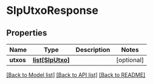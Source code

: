 # SlpUtxoResponse

## Properties
Name | Type | Description | Notes
------------ | ------------- | ------------- | -------------
**utxos** | [**list[SlpUtxo]**](SlpUtxo.md) |  | [optional] 

[[Back to Model list]](../README.md#documentation-for-models) [[Back to API list]](../README.md#documentation-for-api-endpoints) [[Back to README]](../README.md)


